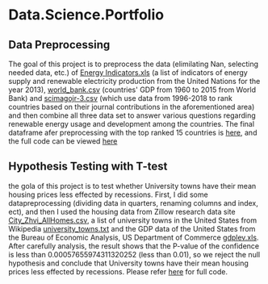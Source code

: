 # Data.Science.Portfolio


## Data Preprocessing 
  The goal of this project is to preprocess the data (elimilating Nan, selecting needed data, etc.) of [Energy Indicators.xls](https://github.com/alanmlchau/Data.Science.Portfolio/blob/master/Document/Data%20Preprocessing/Energy%20Indicators.xls)  (a list of indicators of energy supply and renewable electricity production from the United Nations for the year 2013), [world_bank.csv](https://github.com/alanmlchau/Data.Science.Portfolio/blob/master/Document/Data%20Preprocessing/world_bank.csv) (countries' GDP from 1960 to 2015 from World Bank) and [scimagojr-3.csv](https://github.com/alanmlchau/Data.Science.Portfolio/blob/master/Document/Data%20Preprocessing/scimagojr-3.csv) (which use data from 1996-2018 to rank countries based on their journal contributions in the aforementioned area) and then combine all three data set to answer various questions regarding renewable energy usage and development among the countries. The final dataframe afer preprocessing with the top ranked 15 countries is [here](https://github.com/alanmlchau/Data.Science.Portfolio/blob/master/Document/Data%20Preprocessing/final.csv), and the full code can be viewed [here](https://github.com/alanmlchau/Data.Science.Portfolio/blob/master/Notebook/Data%20Preprocessing.ipynb)

## Hypothesis Testing with T-test
  the gola of this project is to test whether University towns have their mean housing prices less effected by recessions. First, I did some datapreprocessing (dividing data in quarters, renaming columns and index, ect), and then I used the housing data from Zillow research data site [City_Zhvi_AllHomes.csv](https://github.com/alanmlchau/Data.Science.Portfolio/blob/master/Document/Hypothesis%20Test%20with%20T-test/City_Zhvi_AllHomes.csv), a list of university towns in the United States from Wikipedia [university_towns.txt](https://github.com/alanmlchau/Data.Science.Portfolio/blob/master/Document/Hypothesis%20Test%20with%20T-test/university_towns.txt) and the GDP data of the United States from the Bureau of Economic Analysis, US Department of Commerce [gdplev.xls](https://github.com/alanmlchau/Data.Science.Portfolio/blob/master/Document/Hypothesis%20Test%20with%20T-test/gdplev.xls). After carefully analysis, the result shows that the P-value of the confidence is less than 0.00057655974311320252 (less than 0.01), so we reject the null hypothesis and conclude that University towns have their mean housing prices less effected by recessions. Please refer [here](https://github.com/alanmlchau/Data.Science.Portfolio/blob/master/Notebook/Hypothesis%20Testing%20with%20T-test.ipynb) for full code.
